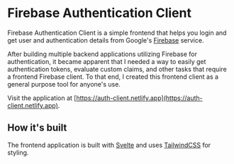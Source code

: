 # **Firebase Authentication Client**

Firebase Authentication Client is a simple frontend that helps you login and get user and authentication details from Google's [Firebase](https://firebase.google.com) service.

After building multiple backend applications utilizing Firebase for authentication, it became apparent that I needed a way to easily get authentication tokens, evaluate custom claims, and other tasks that require a frontend Firebase client. To that end, I created this frontend client as a general purpose tool for anyone's use.

Visit the application at [https://auth-client.netlify.app](https://auth-client.netlify.app).

## **How it's built**

The frontend application is built with [Svelte](https://svelte.dev) and uses [TailwindCSS](https://tailwindcss.com) for styling.
